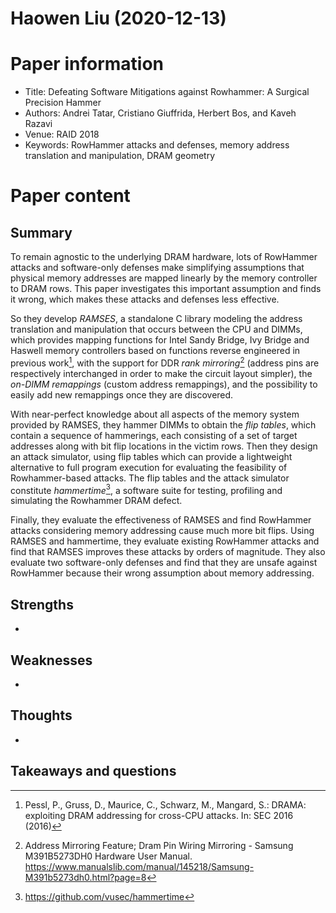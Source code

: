 # Haowen Liu (2020-12-13)

# Paper information

- Title: Defeating Software Mitigations against Rowhammer: A Surgical Precision Hammer
- Authors: Andrei Tatar, Cristiano Giuffrida, Herbert Bos, and Kaveh Razavi
- Venue: RAID 2018
- Keywords: RowHammer attacks and defenses, memory address translation and manipulation, DRAM geometry

# Paper content

## Summary

To remain agnostic to the underlying DRAM hardware, lots of RowHammer attacks and software-only defenses make simplifying assumptions that physical memory addresses are mapped linearly by the memory controller to DRAM rows. This paper investigates this important assumption and finds it wrong, which makes these attacks and defenses less effective. 

So they develop *RAMSES*, a standalone C library modeling the address translation and manipulation that occurs between the CPU and DIMMs, which provides mapping functions for Intel Sandy Bridge, Ivy Bridge and Haswell memory controllers based on functions reverse engineered in previous work[^1], with the support for DDR *rank mirroring*[^2] (address pins are respectively interchanged in order to make the circuit layout simpler), the *on-DIMM remappings* (custom address remappings), and the possibility to easily add new remappings once they are discovered.

With near-perfect knowledge about all aspects of the memory system provided by RAMSES, they hammer DIMMs to obtain the *flip tables*, which contain a sequence of hammerings, each consisting of a set of target addresses along with bit flip locations in the victim rows. Then they design an attack simulator, using flip tables which can provide a lightweight alternative to full program execution for evaluating the feasibility of Rowhammer-based attacks. The flip tables and the attack simulator constitute *hammertime*[^3], a software suite for testing, profiling and simulating the Rowhammer DRAM defect.

Finally, they evaluate the effectiveness of RAMSES and find RowHammer attacks considering memory addressing cause much more bit flips. Using RAMSES and hammertime, they evaluate existing RowHammer attacks and find that RAMSES improves these attacks by orders of magnitude. They also evaluate two software-only defenses and find that they are unsafe against RowHammer because their wrong assumption about memory addressing.


## Strengths

- 

## Weaknesses

- 

## Thoughts
- 

## Takeaways and questions







[^1]: Pessl, P., Gruss, D., Maurice, C., Schwarz, M., Mangard, S.: DRAMA: exploiting DRAM addressing for cross-CPU attacks. In: SEC 2016 (2016)
[^2]: Address Mirroring Feature; Dram Pin Wiring Mirroring - Samsung M391B5273DH0 Hardware User Manual. https://www.manualslib.com/manual/145218/Samsung-M391b5273dh0.html?page=8
[^3]: https://github.com/vusec/hammertime